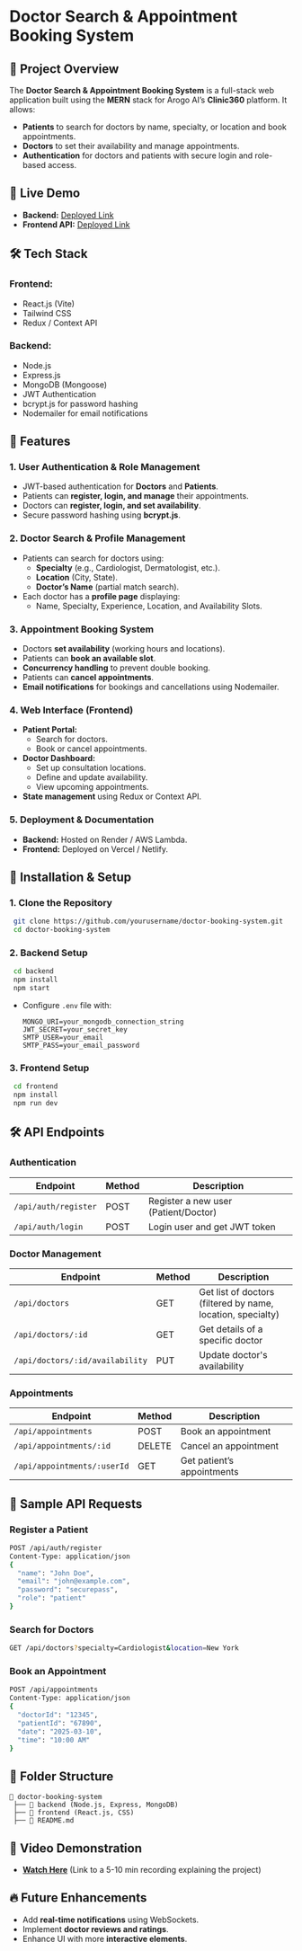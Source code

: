 # Doctor Search & Appointment Booking System

## 📌 Project Overview
The **Doctor Search & Appointment Booking System** is a full-stack web application built using the **MERN** stack for Arogo AI’s **Clinic360** platform. It allows:
- **Patients** to search for doctors by name, specialty, or location and book appointments.
- **Doctors** to set their availability and manage appointments.
- **Authentication** for doctors and patients with secure login and role-based access.

## 🚀 Live Demo
- **Backend:** [Deployed Link](https://arogo-ai-intern-assignment.onrender.com/)
- **Frontend API:** [Deployed Link](https://arogo-ai-intern-assignment-frontend.vercel.app/)

## 🛠️ Tech Stack
### **Frontend:**
- React.js (Vite)
- Tailwind CSS
- Redux / Context API

### **Backend:**
- Node.js
- Express.js
- MongoDB (Mongoose)
- JWT Authentication
- bcrypt.js for password hashing
- Nodemailer for email notifications

## 🎯 Features
### **1. User Authentication & Role Management**
- JWT-based authentication for **Doctors** and **Patients**.
- Patients can **register, login, and manage** their appointments.
- Doctors can **register, login, and set availability**.
- Secure password hashing using **bcrypt.js**.

### **2. Doctor Search & Profile Management**
- Patients can search for doctors using:
  - **Specialty** (e.g., Cardiologist, Dermatologist, etc.).
  - **Location** (City, State).
  - **Doctor’s Name** (partial match search).
- Each doctor has a **profile page** displaying:
  - Name, Specialty, Experience, Location, and Availability Slots.

### **3. Appointment Booking System**
- Doctors **set availability** (working hours and locations).
- Patients can **book an available slot**.
- **Concurrency handling** to prevent double booking.
- Patients can **cancel appointments**.
- **Email notifications** for bookings and cancellations using Nodemailer.

### **4. Web Interface (Frontend)**
- **Patient Portal:**
  - Search for doctors.
  - Book or cancel appointments.
- **Doctor Dashboard:**
  - Set up consultation locations.
  - Define and update availability.
  - View upcoming appointments.
- **State management** using Redux or Context API.

### **5. Deployment & Documentation**
- **Backend:** Hosted on Render / AWS Lambda.
- **Frontend:** Deployed on Vercel / Netlify.

## 🔧 Installation & Setup
### **1. Clone the Repository**
```bash
 git clone https://github.com/yourusername/doctor-booking-system.git
 cd doctor-booking-system
```

### **2. Backend Setup**
```bash
 cd backend
 npm install
 npm start
```
- Configure `.env` file with:
  ```env
  MONGO_URI=your_mongodb_connection_string
  JWT_SECRET=your_secret_key
  SMTP_USER=your_email
  SMTP_PASS=your_email_password
  ````

### **3. Frontend Setup**
```bash
 cd frontend
 npm install
 npm run dev
```

## 🛠️ API Endpoints
### **Authentication**
| Endpoint | Method | Description |
|----------|--------|-------------|
| `/api/auth/register` | POST | Register a new user (Patient/Doctor) |
| `/api/auth/login` | POST | Login user and get JWT token |

### **Doctor Management**
| Endpoint | Method | Description |
|----------|--------|-------------|
| `/api/doctors` | GET | Get list of doctors (filtered by name, location, specialty) |
| `/api/doctors/:id` | GET | Get details of a specific doctor |
| `/api/doctors/:id/availability` | PUT | Update doctor's availability |

### **Appointments**
| Endpoint | Method | Description |
|----------|--------|-------------|
| `/api/appointments` | POST | Book an appointment |
| `/api/appointments/:id` | DELETE | Cancel an appointment |
| `/api/appointments/:userId` | GET | Get patient’s appointments |

## 📝 Sample API Requests
### **Register a Patient**
```bash
POST /api/auth/register
Content-Type: application/json
{
  "name": "John Doe",
  "email": "john@example.com",
  "password": "securepass",
  "role": "patient"
}
```

### **Search for Doctors**
```bash
GET /api/doctors?specialty=Cardiologist&location=New York
```

### **Book an Appointment**
```bash
POST /api/appointments
Content-Type: application/json
{
  "doctorId": "12345",
  "patientId": "67890",
  "date": "2025-03-10",
  "time": "10:00 AM"
}
```

## 📂 Folder Structure
```
📁 doctor-booking-system
 ├── 📁 backend (Node.js, Express, MongoDB)
 ├── 📁 frontend (React.js, CSS)
 ├── 📜 README.md
```

## 📌 Video Demonstration
- **[Watch Here](#)** (Link to a 5-10 min recording explaining the project)

## 🔥 Future Enhancements
- Add **real-time notifications** using WebSockets.
- Implement **doctor reviews and ratings**.
- Enhance UI with more **interactive elements**.


